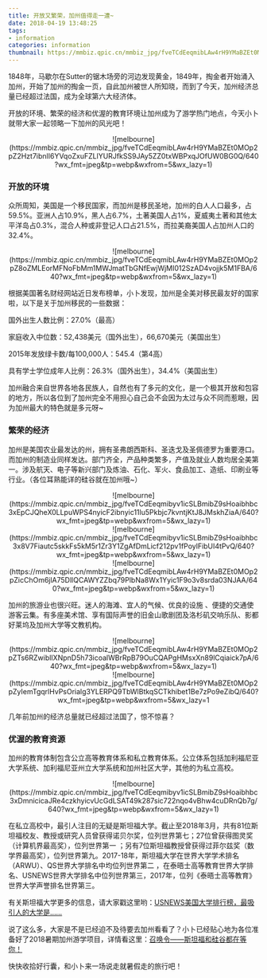 ```yaml
---
title: 开放又繁荣，加州值得走一遭~
date: 2018-04-19 13:48:25
tags:
- information
categories: information
thumbnail: https://mmbiz.qpic.cn/mmbiz_jpg/fveTCdEeqmibLAw4rH9YMaBZEt0MOp2pZbGulROzGIQoGlt5TkDZuGwRKQBtwJicBAaTUhQWayQibWAaCxB0HrXtA/640?wx_fmt=jpeg&tp=webp&wxfrom=5&wx_lazy=1
---
```


1848年，马歇尔在Sutter的锯木场旁的河边发现黄金，1849年，掏金者开始涌入加州，开始了加州的掏金一页，自此加州被世人所知晓，而到了今天，加州经济总量已经超过法国，成为全球第六大经济体。



开放的环境、繁荣的经济和优渥的教育环境让加州成为了游学热门地点，今天小卜就带大家一起领略一下加州的风光吧！

<div align=center>
![melbourne](https://mmbiz.qpic.cn/mmbiz_jpg/fveTCdEeqmibLAw4rH9YMaBZEt0MOp2pZ2Hzt7ibnlI6YVqoZxuFZLlYURJfkSS9JAy5ZZ0txWBPxqJOfUW0BG0Q/640?wx_fmt=jpeg&tp=webp&wxfrom=5&wx_lazy=1)
</div>

### 开放的环境


众所周知，美国是一个移民国家，而加州是移民圣地，加州的白人人口最多，占59.5%。亚洲人占10.9%，黑人占6.7%，土著美国人占1%，夏威夷土著和其他太平洋岛占0.3%，混合人种或非登记人口占21.5%，而拉美裔美国人占加州人口的32.4%。


<div align=center>
![melbourne](https://mmbiz.qpic.cn/mmbiz_jpg/fveTCdEeqmibLAw4rH9YMaBZEt0MOp2pZ8oZMLEorMFNoFbMm1MWJmatTbGNfEwjWjMI012SzAD4vojjk5M1FBA/640?wx_fmt=jpeg&tp=webp&wxfrom=5&wx_lazy=1)
</div>



根据美国著名财经网站近日发布榜单，小卜发现，加州是全美对移民最友好的国家啦，以下是关于加州移民的一些数据：



国外出生人数比例：27.0%（最高）

家庭收入中位数：52,438美元（国外出生），66,670美元（美国出生）

2015年发放绿卡数/每100,000人：545.4（第4高）

具有学士学位成年人比例：26.3%（国外出生），34.4%（美国出生）



加州融合来自世界各地各民族人，自然也有了多元的文化，是一个极其开放和包容的地方，所以各位到了加州完全不用担心自己会不会因为太过与众不同而惹眼，因为加州最大的特色就是多元呀~



### 繁荣的经济


加州是美国农业最发达的州，拥有圣弗朗西斯科、圣迭戈及圣佩德罗为重要港口。而加州的制造业同样发达。部门齐全，产品种类繁多，产值及就业人数均居全美第一。涉及航天、电子等新兴部门及炼油、石化、军火、食品加工、造纸、印刷业等行业。（各位耳熟能详的硅谷就在加州哦~）


<div align=center>
![melbourne](https://mmbiz.qpic.cn/mmbiz_jpg/fveTCdEeqmibyv1icSLBmibZ9sHoaibhbc3xEpCJQheX0LLpuWPS4nyicF2ibnyic11lu5Pkbjc7kvntjKtJ8JMskhZiaA/640?wx_fmt=jpeg&tp=webp&wxfrom=5&wx_lazy=1)
</div>

<div align=center>
![melbourne](https://mmbiz.qpic.cn/mmbiz_jpg/fveTCdEeqmibyv1icSLBmibZ9sHoaibhbc3x8V7Fiautc5skkFs5kM5r1Zr3Y1ZgAfDmLicf212pv1fPoylFibUI4tPvQ/640?wx_fmt=jpeg&tp=webp&wxfrom=5&wx_lazy=1)
</div>
<div align=center>
![melbourne](https://mmbiz.qpic.cn/mmbiz_jpg/fveTCdEeqmibLAw4rH9YMaBZEt0MOp2pZicChOm6jlA75DllQCAWYZZbq79PlbNa8Wx1Yyic1F9o3v8srda03NJAA/640?wx_fmt=jpeg&tp=webp&wxfrom=5&wx_lazy=1)
</div>





加州的旅游业也很兴旺。迷人的海滩、宜人的气候、优良的设施 、便捷的交通使游客云集。有多座美术馆、享有国际声誉的旧金山歌剧团及洛杉矶交响乐队、影都好莱坞及加州大学等文教机构。


<div align=center>
![melbourne](https://mmbiz.qpic.cn/mmbiz_jpg/fveTCdEeqmibLAw4rH9YMaBZEt0MOp2pZTs6RZwiblIXNpnD5h73icoalWBrRpB79OuCQAPgHMsxXn89lCqiaick7pA/640?wx_fmt=jpeg&tp=webp&wxfrom=5&wx_lazy=1)
</div>

<div align=center>
![melbourne](https://mmbiz.qpic.cn/mmbiz_jpg/fveTCdEeqmibLAw4rH9YMaBZEt0MOp2pZyIemTgqrlHvPsOrialg3YLERPQ9TbWlBtkqSCTkhibet1Be7zPo9eZibQ/640?wx_fmt=jpeg&tp=webp&wxfrom=5&wx_lazy=1
</div>




几年前加州的经济总量就已经超过法国了，惊不惊喜？



### 优渥的教育资源


 加州的教育体制包含公立高等教育体系和私立教育体系。公立体系包括加利福尼亚大学系统、加利福尼亚州立大学系统和加州社区大学，其他的为私立高校。


<div align=center>
![melbourne](https://mmbiz.qpic.cn/mmbiz_jpg/fveTCdEeqmibyv1icSLBmibZ9sHoaibhbc3xDmnicicaJRe4czkhyicvUcGdLSAT49k287sic722nqo4vBhw4cuDRnQb7g/640?wx_fmt=jpeg&tp=webp&wxfrom=5&wx_lazy=1)
</div>

在私立高校中，最引人注目的无疑是斯坦福大学。截止至2018年3月，共有81位斯坦福校友、教授或研究人员曾获得诺贝尔奖，位列世界第七；27位曾获得图灵奖（计算机界最高奖），位列世界第一 ；另有7位斯坦福教授曾获得过菲尔兹奖（数学界最高奖），位列世界第九。2017-18年，斯坦福大学在世界大学学术排名（ARWU）、QS世界大学排名中均位列世界第二 ，在泰晤士高等教育世界大学排名、USNEWS世界大学排名中位列世界第三，2017年，位列《泰晤士高等教育》世界大学声誉排名世界第三。



有关斯坦福大学更多的信息，请大家戳这里哟：[USNEWS美国大学排行榜，最吸引人的大学是……](/2018/04/13/20180413/)



说了这么多，大家是不是已经迫不及待要去加州看看了？小卜已经贴心地为各位准备好了2018暑期加州游学项目，详情看这里：[召唤令——斯坦福和硅谷都在等你！](/2018/04/16/Stanford/)



快快收拾好行囊，和小卜来一场说走就暑假走的旅行吧！
